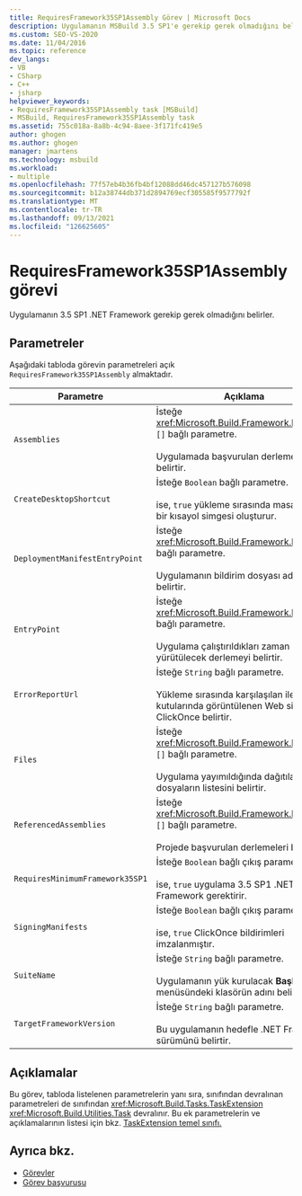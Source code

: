 ```yaml
---
title: RequiresFramework35SP1Assembly Görev | Microsoft Docs
description: Uygulamanın MSBuild 3.5 SP1'e gerekip gerek olmadığını belirlemek için RequiresFramework35SP1Assembly görevini nasıl .NET Framework öğrenin.
ms.custom: SEO-VS-2020
ms.date: 11/04/2016
ms.topic: reference
dev_langs:
- VB
- CSharp
- C++
- jsharp
helpviewer_keywords:
- RequiresFramework35SP1Assembly task [MSBuild]
- MSBuild, RequiresFramework35SP1Assembly task
ms.assetid: 755c018a-8a8b-4c94-8aee-3f171fc419e5
author: ghogen
ms.author: ghogen
manager: jmartens
ms.technology: msbuild
ms.workload:
- multiple
ms.openlocfilehash: 77f57eb4b36fb4bf12088dd46dc457127b576098
ms.sourcegitcommit: b12a38744db371d2894769ecf305585f9577792f
ms.translationtype: MT
ms.contentlocale: tr-TR
ms.lasthandoff: 09/13/2021
ms.locfileid: "126625605"
---
```

# <a name="requiresframework35sp1assembly-task"></a>RequiresFramework35SP1Assembly görevi

Uygulamanın 3.5 SP1 .NET Framework gerekip gerek olmadığını belirler.

## <a name="parameters"></a>Parametreler

 Aşağıdaki tabloda görevin parametreleri açık `RequiresFramework35SP1Assembly` almaktadır.

|Parametre|Açıklama|
|---------------|-----------------|
|`Assemblies`|İsteğe <xref:Microsoft.Build.Framework.ITaskItem> `[]` bağlı parametre.<br /><br /> Uygulamada başvurulan derlemeleri belirtir.|
|`CreateDesktopShortcut`|İsteğe `Boolean` bağlı parametre.<br /><br /> ise, `true` yükleme sırasında masaüstünde bir kısayol simgesi oluşturur.|
|`DeploymentManifestEntryPoint`|İsteğe <xref:Microsoft.Build.Framework.ITaskItem> bağlı parametre.<br /><br /> Uygulamanın bildirim dosyası adını belirtir.|
|`EntryPoint`|İsteğe <xref:Microsoft.Build.Framework.ITaskItem> bağlı parametre.<br /><br /> Uygulama çalıştırıldıkları zaman yürütülecek derlemeyi belirtir.|
|`ErrorReportUrl`|İsteğe `String` bağlı parametre.<br /><br /> Yükleme sırasında karşılaşılan iletişim kutularında görüntülenen Web sitesini ClickOnce belirtir.|
|`Files`|İsteğe <xref:Microsoft.Build.Framework.ITaskItem> `[]` bağlı parametre.<br /><br /> Uygulama yayımıldığında dağıtılacak dosyaların listesini belirtir.|
|`ReferencedAssemblies`|İsteğe <xref:Microsoft.Build.Framework.ITaskItem> `[]` bağlı parametre.<br /><br /> Projede başvurulan derlemeleri belirtir.|
|`RequiresMinimumFramework35SP1`|İsteğe `Boolean` bağlı çıkış parametresi.<br /><br /> ise, `true` uygulama 3.5 SP1 .NET Framework gerektirir.|
|`SigningManifests`|İsteğe `Boolean` bağlı çıkış parametresi.<br /><br /> ise, `true` ClickOnce bildirimleri imzalanmıştır.|
|`SuiteName`|İsteğe `String` bağlı parametre.<br /><br /> Uygulamanın yük kurulacak **Başlat** menüsündeki klasörün adını belirtir.|
|`TargetFrameworkVersion`|İsteğe `String` bağlı parametre.<br /><br /> Bu uygulamanın hedefle .NET Framework sürümünü belirtir.|

## <a name="remarks"></a>Açıklamalar

 Bu görev, tabloda listelenen parametrelerin yanı sıra, sınıfından devralınan parametreleri de sınıfından <xref:Microsoft.Build.Tasks.TaskExtension> <xref:Microsoft.Build.Utilities.Task> devralınır. Bu ek parametrelerin ve açıklamalarının listesi için bkz. [TaskExtension temel sınıfı.](../msbuild/taskextension-base-class.md)

## <a name="see-also"></a>Ayrıca bkz.

- [Görevler](../msbuild/msbuild-tasks.md)
- [Görev başvurusu](../msbuild/msbuild-task-reference.md)